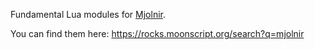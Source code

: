 Fundamental Lua modules for [Mjolnir](https://github.com/sdegutis/mjolnir).

You can find them here: https://rocks.moonscript.org/search?q=mjolnir
